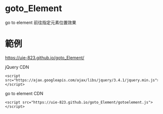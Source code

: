 # goto_Element
go to element 前往指定元素位置效果

# 範例
https://uie-823.github.io/goto_Element/

jQuery CDN

    <script src="https://ajax.googleapis.com/ajax/libs/jquery/3.4.1/jquery.min.js"></script>

go to element CDN

    <script src="https://uie-823.github.io/goto_Element/gotoelement.js"></script>